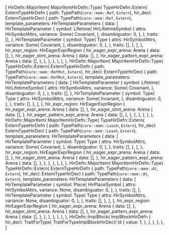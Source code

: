 [
    HirDefn::MajorItem(
        MajorItemHirDefn::Type(
            TypeHirDefn::Extern(
                ExternTypeHirDefn {
                    path: TypePath(`core::mem::Ref`, `Extern`),
                    hir_decl: ExternTypeHirDecl {
                        path: TypePath(`core::mem::Ref`, `Extern`),
                        template_parameters: HirTemplateParameters {
                            data: [
                                HirTemplateParameter {
                                    symbol: Lifetime(
                                        HirLifetimeSymbol {
                                            attrs: HirSymbolAttrs,
                                            variance: Some(
                                                Covariant,
                                            ),
                                            disambiguator: 0,
                                        },
                                    ),
                                    traits: [],
                                },
                                HirTemplateParameter {
                                    symbol: Type(
                                        Type {
                                            attrs: HirSymbolAttrs,
                                            variance: Some(
                                                Covariant,
                                            ),
                                            disambiguator: 0,
                                        },
                                    ),
                                    traits: [],
                                },
                            ],
                        },
                        hir_expr_region: HirEagerExprRegion {
                            hir_eager_expr_arena: Arena {
                                data: [],
                            },
                            hir_eager_stmt_arena: Arena {
                                data: [],
                            },
                            hir_eager_pattern_expr_arena: Arena {
                                data: [],
                            },
                        },
                    },
                },
            ),
        ),
    ),
    HirDefn::MajorItem(
        MajorItemHirDefn::Type(
            TypeHirDefn::Extern(
                ExternTypeHirDefn {
                    path: TypePath(`core::mem::RefMut`, `Extern`),
                    hir_decl: ExternTypeHirDecl {
                        path: TypePath(`core::mem::RefMut`, `Extern`),
                        template_parameters: HirTemplateParameters {
                            data: [
                                HirTemplateParameter {
                                    symbol: Lifetime(
                                        HirLifetimeSymbol {
                                            attrs: HirSymbolAttrs,
                                            variance: Some(
                                                Covariant,
                                            ),
                                            disambiguator: 0,
                                        },
                                    ),
                                    traits: [],
                                },
                                HirTemplateParameter {
                                    symbol: Type(
                                        Type {
                                            attrs: HirSymbolAttrs,
                                            variance: Some(
                                                Invariant,
                                            ),
                                            disambiguator: 0,
                                        },
                                    ),
                                    traits: [],
                                },
                            ],
                        },
                        hir_expr_region: HirEagerExprRegion {
                            hir_eager_expr_arena: Arena {
                                data: [],
                            },
                            hir_eager_stmt_arena: Arena {
                                data: [],
                            },
                            hir_eager_pattern_expr_arena: Arena {
                                data: [],
                            },
                        },
                    },
                },
            ),
        ),
    ),
    HirDefn::MajorItem(
        MajorItemHirDefn::Type(
            TypeHirDefn::Extern(
                ExternTypeHirDefn {
                    path: TypePath(`core::mem::Leash`, `Extern`),
                    hir_decl: ExternTypeHirDecl {
                        path: TypePath(`core::mem::Leash`, `Extern`),
                        template_parameters: HirTemplateParameters {
                            data: [
                                HirTemplateParameter {
                                    symbol: Type(
                                        Type {
                                            attrs: HirSymbolAttrs,
                                            variance: Some(
                                                Covariant,
                                            ),
                                            disambiguator: 0,
                                        },
                                    ),
                                    traits: [],
                                },
                            ],
                        },
                        hir_expr_region: HirEagerExprRegion {
                            hir_eager_expr_arena: Arena {
                                data: [],
                            },
                            hir_eager_stmt_arena: Arena {
                                data: [],
                            },
                            hir_eager_pattern_expr_arena: Arena {
                                data: [],
                            },
                        },
                    },
                },
            ),
        ),
    ),
    HirDefn::MajorItem(
        MajorItemHirDefn::Type(
            TypeHirDefn::Extern(
                ExternTypeHirDefn {
                    path: TypePath(`core::mem::At`, `Extern`),
                    hir_decl: ExternTypeHirDecl {
                        path: TypePath(`core::mem::At`, `Extern`),
                        template_parameters: HirTemplateParameters {
                            data: [
                                HirTemplateParameter {
                                    symbol: Place(
                                        HirPlaceSymbol {
                                            attrs: HirSymbolAttrs,
                                            variance: None,
                                            disambiguator: 0,
                                        },
                                    ),
                                    traits: [],
                                },
                                HirTemplateParameter {
                                    symbol: Type(
                                        Type {
                                            attrs: HirSymbolAttrs,
                                            variance: None,
                                            disambiguator: 0,
                                        },
                                    ),
                                    traits: [],
                                },
                            ],
                        },
                        hir_expr_region: HirEagerExprRegion {
                            hir_eager_expr_arena: Arena {
                                data: [],
                            },
                            hir_eager_stmt_arena: Arena {
                                data: [],
                            },
                            hir_eager_pattern_expr_arena: Arena {
                                data: [],
                            },
                        },
                    },
                },
            ),
        ),
    ),
    HirDefn::ImplBlock(
        ImplBlockHirDefn {
            hir_decl: TraitForType(
                TraitForTypeImplBlockHirDecl(
                    Id {
                        value: 1,
                    },
                ),
            ),
        },
    ),
]
